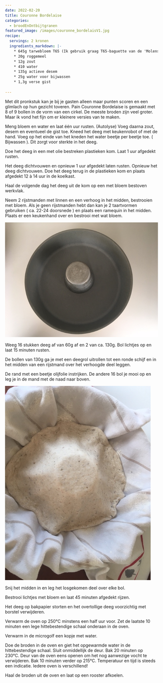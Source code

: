 ```yaml
---
date: 2022-02-20
title: Couronne Bordelaise
categories:
  - broodEnOntbijtgranen
featured_image: /images/couronne_bordelaisV1.jpg
recipe:
  servings: 2 kronen
  ingredients_markdown: |-
    * 645g tarwebloem T65 (Ik gebruik graag T65-baguette van de 'Molens van Oudenaarde')
    * 20g roggemeel
    * 12g zout
    * 410 water 
    * 135g actieve desem
    * 25g water voor bijwassen
    * 1,3g verse gist
    
---
```

Met dit pronkstuk kan je bij je gasten alleen maar punten scoren en een glimlach op hun gezicht toveren.
Pain Couronne Bordelaise is gemaakt met 8 of 9 bollen in de vorm van een cirkel.
De meeste broden zijn veel groter. Maar ik vond het fijn om er kleinere versies van te maken.

<!--more-->
Meng bloem en water en laat één uur rusten. (Autolyse)
Voeg daarna zout, desem en eventueel de gist toe.
Kneed het deeg met keukenrobot of met de hand.
Voeg op het einde van het kneden het water beetje per beetje toe. ( Bijwassen ).
Dit zorgt voor sterkte in het deeg.

Doe het deeg in een met olie bestreken plastieken kom.
Laat 1 uur afgedekt rusten.

Het deeg dichtvouwen en opnieuw 1 uur afgedekt laten rusten. 
Opnieuw het deeg dichtvouwen.
Doe het deeg terug in de plastieken kom en plaats afgedekt 12 à 14 uur in de koelkast. 

Haal de volgende dag het deeg uit de kom op een met bloem bestoven werkvlak.

Neem 2 rijstmanden met linnen en een verhoog in het midden, bestrooien met bloem.
Als je geen rijstmanden hebt dan kan je 2 taartvormen gebruiken ( ca. 22-24 doorsnede ) en plaats een ramequin in het midden. Plaats er een keukenhand over en bestrooi met wat bloem.

![](/images/Couronnewerkwijze1.jpg)

Weeg 16 stukken deeg af van 60g af en 2 van ca. 130g.
Bol lichtjes op en laat 15 minuten rusten.

De bollen van 130g ga je met een deegrol uitrollen tot een ronde schijf en in het midden van een rijstmand over het verhoogde deel leggen.


De rand met een beetje olijfolie instrijken.
De andere 16 bol je mooi op en leg je in de mand met de naad naar boven.

![](/images/Couronnewerkwijze2.jpg)


Snij het midden in en leg het losgekomen deel over elke bol.

Bestrooi lichtjes met bloem en laat 45 minuten afgedekt rijzen.

Het deeg op bakpapier storten en het overtollige deeg voorzichtig met borstel verwijderen.

Verwarm de oven op 250°C minstens een half uur voor.
Zet de laatste 10 minuten een lege hittebestendige schaal onderaan in de oven.
 
Verwarm in de microgolf een kopje met water.

Doe de broden in de oven en giet het opgewarmde water in de hittebestendige schaal.
Sluit onmiddellijk de deur. 
Bak 20 minuten op 230°C. Deur van de oven eens openen om het nog aanwezige vocht te verwijderen. Bak 10 minuten verder op 215°C. 
Temperatuur en tijd is steeds een indicatie. Iedere oven is verschillend!

Haal de broden uit de oven en laat op een rooster afkoelen.






